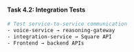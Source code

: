 #### Task 4.2: Integration Tests

```bash
# Test service-to-service communication
- voice-service → reasoning-gateway
- integration-service → Square API
- Frontend → backend APIs
```
